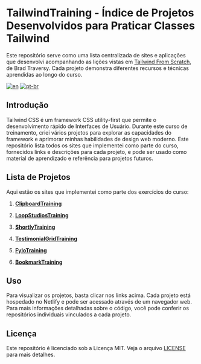 # TailwindTraining - Índice de Projetos Desenvolvidos para Praticar Classes Tailwind

Este repositório serve como uma lista centralizada de sites e aplicações que desenvolvi acompanhando as lições vistas em [Tailwind From Scratch](https://tailwindfromscratch.com/), de Brad Traversy. Cada projeto demonstra diferentes recursos e técnicas aprendidas ao longo do curso.

[![en](https://img.shields.io/badge/lang-en-red.svg?style=flat-square)](https://github.com/nothingnothings/tailwindTraining)
[![pt-br](https://img.shields.io/badge/lang-pt--br-green.svg?style=flat-square)](https://github.com/nothingnothings/tailwindTraining/blob/master/README.pt-br.md)


## Introdução

Tailwind CSS é um framework CSS utility-first que permite o desenvolvimento rápido de Interfaces de Usuário. Durante este curso de treinamento, criei vários projetos para explorar as capacidades do framework e aprimorar minhas habilidades de design web moderno. Este repositório lista todos os sites que implementei como parte do curso, fornecidos links e descrições para cada projeto, e pode ser usado como material de aprendizado e referência para projetos futuros.

## Lista de Projetos

Aqui estão os sites que implementei como parte dos exercícios do curso:

1. **[ClipboardTraining](https://github.com/nothingnothings/clipboardTraining)**

2. **[LoopStudiosTraining](https://github.com/nothingnothings/loopStudiosTraining)**

3. **[ShortlyTraining](https://github.com/nothingnothings/shortlyTraining)**

4. **[TestimonialGridTraining](https://github.com/nothingnothings/testimonialGridTraining)**

5. **[FyloTraining](https://github.com/nothingnothings/fyloTraining)**

6. **[BookmarkTraining](https://github.com/nothingnothings/bookmarkTraining)**

## Uso

Para visualizar os projetos, basta clicar nos links acima. Cada projeto está hospedado no Netlify e pode ser acessado através de um navegador web. Para mais informações detalhadas sobre o código, você pode conferir os repositórios individuais vinculados a cada projeto.

## Licença

Este repositório é licenciado sob a Licença MIT. Veja o arquivo [LICENSE](LICENSE) para mais detalhes.
